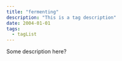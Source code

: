 ```yaml
---
title: "fermenting"
description: "This is a tag description"
date: 2004-01-01
tags:
  - tagList
---
```


Some description here?